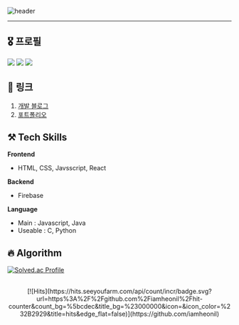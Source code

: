 ![header](https://capsule-render.vercel.app/api?type=Waving&color=timeGradient&height=300&section=header&text=HI!👋%20I%20AM%20HEERA&fontSize=50)

-----

## 🎖️ 프로필
![](http://github-profile-summary-cards.vercel.app/api/cards/profile-details?username=heerachoi&theme=dracula)
![](http://github-profile-summary-cards.vercel.app/api/cards/most-commit-language?username=heerachoi&theme=dracula)
![](http://github-profile-summary-cards.vercel.app/api/cards/productive-time?username=heerachoi&theme=dracula&utcOffset=8)


## 🔗 링크

1. [개발 블로그](https://codesign.tistory.com/)
2. [포트폴리오](https://heerachoi-portfolio.netlify.app/)


## ⚒ Tech Skills
**Frontend**
 - HTML, CSS, Javsscript, React

**Backend**
- Firebase

**Language**
 - Main : Javascript, Java
 - Useable : C, Python


## 🔥 Algorithm
[![Solved.ac Profile](http://mazassumnida.wtf/api/v2/generate_badge?boj=heera7722)](https://solved.ac/heera7722/)


<div align=center>
<br>
[![Hits](https://hits.seeyoufarm.com/api/count/incr/badge.svg?url=https%3A%2F%2Fgithub.com%2Fiamheonil%2Fhit-counter&count_bg=%5bcdec&title_bg=%23000000&icon=&icon_color=%232B2929&title=hits&edge_flat=false)](https://github.com/iamheonil)

</div>

<!--
**heerachoi/heerachoi** is a ✨ _special_ ✨ repository because its `README.md` (this file) appears on your GitHub profile.

Here are some ideas to get you started:

- 🔭 I’m currently working on ...
- 🌱 I’m currently learning ...
- 👯 I’m looking to collaborate on ...
- 🤔 I’m looking for help with ...
- 💬 Ask me about ...
- 📫 How to reach me: ...
- 😄 Pronouns: ...
- ⚡ Fun fact: ...
-->
